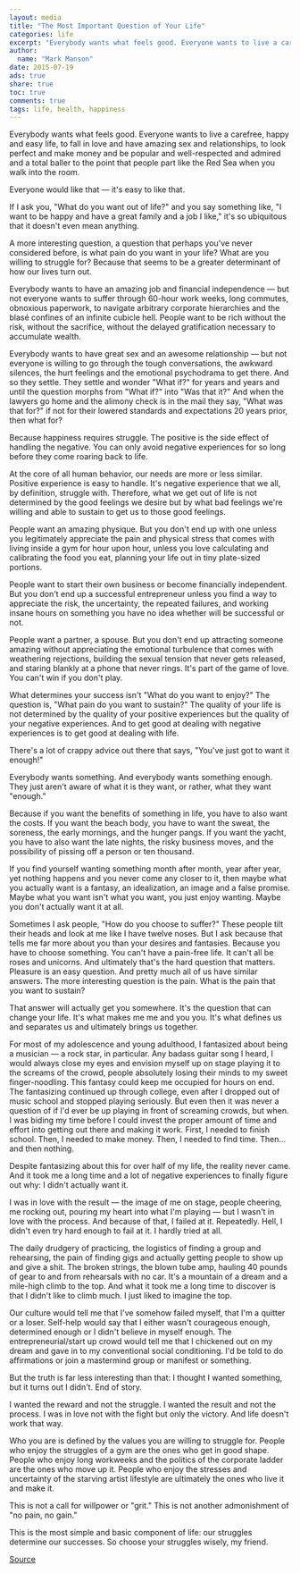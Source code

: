 ```yaml
---
layout: media
title: "The Most Important Question of Your Life"
categories: life
excerpt: "Everybody wants what feels good. Everyone wants to live a carefree, happy and easy life, to fall in love and have amazing sex and relationships, to look perfect and make money and be popular and well-respected and admired and a total baller to the point that people part like the Red Sea when you walk into the room."
author: 
  name: "Mark Manson"
date: 2015-07-19
ads: true
share: true
toc: true
comments: true
tags: life, health, happiness
---
```


Everybody wants what feels good. Everyone wants to live a carefree, happy and easy life, to fall in love and have amazing sex and relationships, to look perfect and make money and be popular and well-respected and admired and a total baller to the point that people part like the Red Sea when you walk into the room.

Everyone would like that — it's easy to like that.

If I ask you, "What do you want out of life?" and you say something like, "I want to be happy and have a great family and a job I like," it's so ubiquitous that it doesn't even mean anything.

A more interesting question, a question that perhaps you've never considered before, is what pain do you want in your life? What are you willing to struggle for? Because that seems to be a greater determinant of how our lives turn out.

Everybody wants to have an amazing job and financial independence — but not everyone wants to suffer through 60-hour work weeks, long commutes, obnoxious paperwork, to navigate arbitrary corporate hierarchies and the blasé confines of an infinite cubicle hell. People want to be rich without the risk, without the sacrifice, without the delayed gratification necessary to accumulate wealth.

Everybody wants to have great sex and an awesome relationship — but not everyone is willing to go through the tough conversations, the awkward silences, the hurt feelings and the emotional psychodrama to get there. And so they settle. They settle and wonder "What if?" for years and years and until the question morphs from "What if?" into "Was that it?" And when the lawyers go home and the alimony check is in the mail they say, "What was that for?" if not for their lowered standards and expectations 20 years prior, then what for?

Because happiness requires struggle. The positive is the side effect of handling the negative. You can only avoid negative experiences for so long before they come roaring back to life.

At the core of all human behavior, our needs are more or less similar. Positive experience is easy to handle. It's negative experience that we all, by definition, struggle with. Therefore, what we get out of life is not determined by the good feelings we desire but by what bad feelings we're willing and able to sustain to get us to those good feelings.

People want an amazing physique. But you don't end up with one unless you legitimately appreciate the pain and physical stress that comes with living inside a gym for hour upon hour, unless you love calculating and calibrating the food you eat, planning your life out in tiny plate-sized portions.

People want to start their own business or become financially independent. But you don't end up a successful entrepreneur unless you find a way to appreciate the risk, the uncertainty, the repeated failures, and working insane hours on something you have no idea whether will be successful or not.

People want a partner, a spouse. But you don't end up attracting someone amazing without appreciating the emotional turbulence that comes with weathering rejections, building the sexual tension that never gets released, and staring blankly at a phone that never rings. It's part of the game of love. You can't win if you don't play.

What determines your success isn't "What do you want to enjoy?" The question is, "What pain do you want to sustain?" The quality of your life is not determined by the quality of your positive experiences but the quality of your negative experiences. And to get good at dealing with negative experiences is to get good at dealing with life.

There's a lot of crappy advice out there that says, "You've just got to want it enough!"

Everybody wants something. And everybody wants something enough. They just aren't aware of what it is they want, or rather, what they want "enough."

Because if you want the benefits of something in life, you have to also want the costs. If you want the beach body, you have to want the sweat, the soreness, the early mornings, and the hunger pangs. If you want the yacht, you have to also want the late nights, the risky business moves, and the possibility of pissing off a person or ten thousand.

If you find yourself wanting something month after month, year after year, yet nothing happens and you never come any closer to it, then maybe what you actually want is a fantasy, an idealization, an image and a false promise. Maybe what you want isn't what you want, you just enjoy wanting. Maybe you don't actually want it at all.

Sometimes I ask people, "How do you choose to suffer?" These people tilt their heads and look at me like I have twelve noses. But I ask because that tells me far more about you than your desires and fantasies. Because you have to choose something. You can't have a pain-free life. It can't all be roses and unicorns. And ultimately that's the hard question that matters. Pleasure is an easy question. And pretty much all of us have similar answers. The more interesting question is the pain. What is the pain that you want to sustain?

That answer will actually get you somewhere. It's the question that can change your life. It's what makes me me and you you. It's what defines us and separates us and ultimately brings us together.

For most of my adolescence and young adulthood, I fantasized about being a musician — a rock star, in particular. Any badass guitar song I heard, I would always close my eyes and envision myself up on stage playing it to the screams of the crowd, people absolutely losing their minds to my sweet finger-noodling. This fantasy could keep me occupied for hours on end. The fantasizing continued up through college, even after I dropped out of music school and stopped playing seriously. But even then it was never a question of if I'd ever be up playing in front of screaming crowds, but when. I was biding my time before I could invest the proper amount of time and effort into getting out there and making it work. First, I needed to finish school. Then, I needed to make money. Then, I needed to find time. Then… and then nothing.

Despite fantasizing about this for over half of my life, the reality never came. And it took me a long time and a lot of negative experiences to finally figure out why: I didn't actually want it.

I was in love with the result — the image of me on stage, people cheering, me rocking out, pouring my heart into what I'm playing — but I wasn't in love with the process. And because of that, I failed at it. Repeatedly. Hell, I didn't even try hard enough to fail at it. I hardly tried at all.

The daily drudgery of practicing, the logistics of finding a group and rehearsing, the pain of finding gigs and actually getting people to show up and give a shit. The broken strings, the blown tube amp, hauling 40 pounds of gear to and from rehearsals with no car. It's a mountain of a dream and a mile-high climb to the top. And what it took me a long time to discover is that I didn't like to climb much. I just liked to imagine the top.

Our culture would tell me that I've somehow failed myself, that I'm a quitter or a loser. Self-help would say that I either wasn't courageous enough, determined enough or I didn't believe in myself enough. The entrepreneurial/start up crowd would tell me that I chickened out on my dream and gave in to my conventional social conditioning. I'd be told to do affirmations or join a mastermind group or manifest or something.

But the truth is far less interesting than that: I thought I wanted something, but it turns out I didn't. End of story.

I wanted the reward and not the struggle. I wanted the result and not the process. I was in love not with the fight but only the victory. And life doesn't work that way.

Who you are is defined by the values you are willing to struggle for. People who enjoy the struggles of a gym are the ones who get in good shape. People who enjoy long workweeks and the politics of the corporate ladder are the ones who move up it. People who enjoy the stresses and uncertainty of the starving artist lifestyle are ultimately the ones who live it and make it.

This is not a call for willpower or "grit." This is not another admonishment of "no pain, no gain."

This is the most simple and basic component of life: our struggles determine our successes. So choose your struggles wisely, my friend.

[Source](http://markmanson.net/question "Permalink to The Most Important Question of Your Life")
  